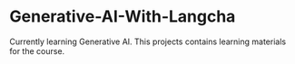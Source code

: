 # Generative-AI-With-Langcha
Currently learning Generative AI. This projects contains learning materials for the course.

